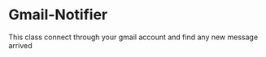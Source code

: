 Gmail-Notifier
==============

This class connect through your gmail account and find any new message arrived

